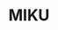 ---
title: MIKU
layout: gallery
nav: false
toc: false
aside: false
photos:			# 照片
  - caption: kieed92389224p3
    src: https://p.zero251.xyz/i/2025/03/29/kieed-92389224p3.webp
    desc: kieed92389224p3
  - caption: 1MeIoN84049481
    src: https://p.zero251.xyz/i/2025/03/29/MeIoN-84049481.webp
    desc: MeIoN84049481
---